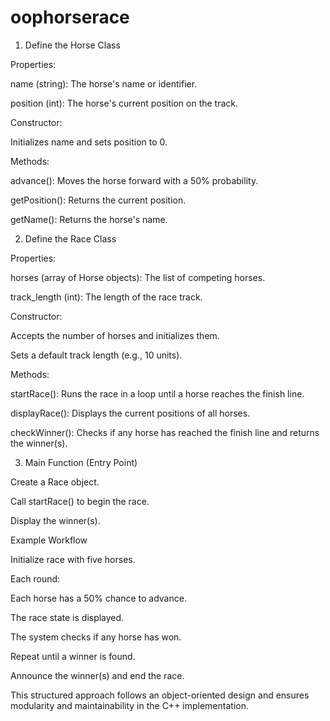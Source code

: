 # oophorserace

1. Define the Horse Class

Properties:

name (string): The horse's name or identifier.

position (int): The horse's current position on the track.

Constructor:

Initializes name and sets position to 0.

Methods:

advance(): Moves the horse forward with a 50% probability.

getPosition(): Returns the current position.

getName(): Returns the horse's name.

2. Define the Race Class

Properties:

horses (array of Horse objects): The list of competing horses.

track_length (int): The length of the race track.

Constructor:

Accepts the number of horses and initializes them.

Sets a default track length (e.g., 10 units).

Methods:

startRace(): Runs the race in a loop until a horse reaches the finish line.

displayRace(): Displays the current positions of all horses.

checkWinner(): Checks if any horse has reached the finish line and returns the winner(s).

3. Main Function (Entry Point)

Create a Race object.

Call startRace() to begin the race.

Display the winner(s).

Example Workflow

Initialize race with five horses.

Each round:

Each horse has a 50% chance to advance.

The race state is displayed.

The system checks if any horse has won.

Repeat until a winner is found.

Announce the winner(s) and end the race.

This structured approach follows an object-oriented design and ensures modularity and maintainability in the C++ implementation.
